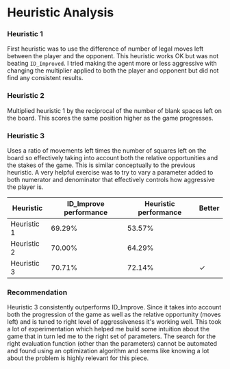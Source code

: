 # Heuristic Analysis

### Heuristic 1
First heuristic was to use the difference of number of legal moves left between the player and the opponent. This heuristic works OK but was not beating `ID_Improved`. I tried making the agent more or less aggressive with changing the multiplier applied to both the player and opponent but did not find any consistent results. 

### Heuristic 2
Multiplied heuristic 1 by the reciprocal of the number of blank spaces left on the board. This scores the same position higher as the game progresses. 

### Heuristic 3
Uses a ratio of movements left times the number of squares left on the board so effectively taking into account both the relative opportunities and the stakes of the game. This is similar conceptually to the previous heuristic. A very helpful exercise was to try to vary a parameter added to both numerator and denominator that effectively controls how aggressive the player is. 

Heuristic | ID_Improve performance | Heuristic performance | Better
--- | --- | --- | ---
Heuristic 1 | 69.29% | 53.57% | 
Heuristic 2 | 70.00% | 64.29% | 
Heuristic 3 | 70.71% | 72.14% | &#10003;

### Recommendation
Heuristic 3 consistently outperforms ID_Improve. Since it takes into account both the progression of the game as well as the relative opportunity (moves left) and is tuned to right level of aggressiveness it's working well. This took a lot of experimentation which helped me build some intuition about the game that in turn led me to the right set of parameters. The search for the right evaluation function (other than the parameters) cannot be automated and found using an optimization algorithm and seems like knowing a lot about the problem is highly relevant for this piece.
